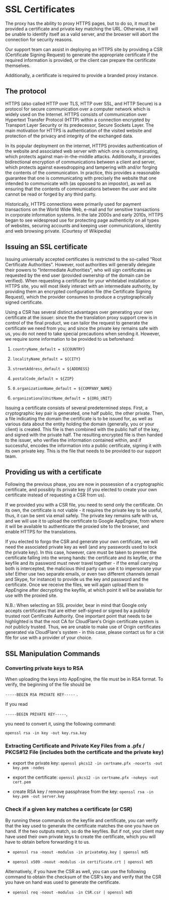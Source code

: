 # SSL Certificates

The proxy has the ability to proxy HTTPS pages, but to do so, it must
be provided a certificate and private key matching the URL. Otherwise,
it will be unable to identify itself as a valid server, and the
browser will abort the connection for security reasons.

Our support team can assist in deploying an HTTPS site by providing a
CSR (Certificate Signing Request) to generate the appropriate
certificate if the required information is provided, or the client can
prepare the certificate themselves.

Additionally, a certificate is required to provide a branded proxy
instance. 

## The protocol

HTTPS (also called HTTP over TLS, HTTP over SSL, and HTTP Secure) is a
protocol for secure communication over a computer network which is
widely used on the Internet. HTTPS consists of communication over
Hypertext Transfer Protocol (HTTP) within a connection encrypted by
Transport Layer Security or its predecessor, Secure Sockets Layer. The
main motivation for HTTPS is authentication of the visited website and
protection of the privacy and integrity of the exchanged data.

In its popular deployment on the internet, HTTPS provides
authentication of the website and associated web server with which one
is communicating, which protects against man-in-the-middle
attacks. Additionally, it provides bidirectional encryption of
communications between a client and server, which protects against
eavesdropping and tampering with and/or forging the contents of the
communication. In practice, this provides a reasonable guarantee that
one is communicating with precisely the website that one intended to
communicate with (as opposed to an impostor), as well as ensuring that
the contents of communications between the user and site cannot be
read or forged by any third party.

Historically, HTTPS connections were primarily used for payment
transactions on the World Wide Web, e-mail and for sensitive
transactions in corporate information systems. In the late 2000s and
early 2010s, HTTPS began to see widespread use for protecting page
authenticity on all types of websites, securing accounts and keeping
user communications, identity and web browsing private.  (Courtesy of
Wikipedia)

## Issuing an SSL certificate

Issuing universally accepted certificates is restricted to the
so-called "Root Certificate Authorities". However, root authorities
will generally delegate their powers to "Intermediate Authorities",
who will sign certificates as requested by the end user (provided
ownership of the domain can be verified).  When requesting a
certificate for your whitelabel installation or HTTPS site, you will
most likely interact with an intermediate authority, by providing them
an encrypted configuration file (the Certificate Signing Request),
which the provider consumes to produce a cryptographically signed
certificate.

Using a CSR has several distinct advantages over generating your own
certificate at the issuer: since the the translation proxy support crew is in
control of the final product, we can tailor the request to generate
the certificate we need from you; and since the private key remains
safe with us, you do not need to take special precautions when sending
it.  However, we require some information to be provided to us
beforehand:

1. `countryName_default = ${COUNTRY}`

2. `localityName_default = ${CITY}`

3. `streetAddress_default = ${ADDRESS}`

4. `postalCode_default = ${ZIP}`

5. `0.organizationName_default = ${COMPANY_NAME}`

6. `organizationalUnitName_default = ${ORG_UNIT}`

Issuing a certificate consists of several predetermined steps. First,
a cryptographic key pair is generated, one half public, the other
private. Then, a file indicating the domain the certificate is to be
issued for, as well as various data about the entity holding the
domain (generally, you or your client) is created. This file is then
combined with the public half of the key, and signed with the private
half. The resulting encrypted file is then handed to the issuer, who
verifies the information contained within, and if successful, encodes
the information into a public certificate, signing it with its own
private key. This is the file that needs to be provided to our
support team.

## Providing us with a certificate

Following the previous phase, you are now in possession of a
cryptographic certificate, and possibly its private key (if you
elected to create your own certificate instead of requesting a CSR
from us).

If we provided you with a CSR file, you need to send only the
certificate. On its own, the certificate is not viable - it requires
the private key to be useful, thus, it can be sent via email
safely. The private key remains safe with us, and we will use it to
upload the certificate to Google AppEngine, from where it will be
available to authenticate the proxied site to the browser, and enable
HTTPS for the translations.

If you elected to forgo the CSR and generate your own certificate, we
will need the associated private key as well (and any passwords used
to lock the private key). In this case, however, care must be taken to
prevent the certificate falling into the wrong hands: the certificate
and its keyfile, or the keyfile and its password must never travel
together - if the email carrying both is intercepted, the malicious
third party can use it to impersonate your site! Either use two
separate emails, or even two different channels (email and Skype, for
instance) to provide us the key and password and the certificate.
Once we receive the files, we will again upload them to AppEngine
after decrypting the keyfile, at which point it will be available for
use with the proxied site.

N.B.: When selecting an SSL provider, bear in mind that Google only accepts certificates that are either self-signed or signed by a publicly trusted root Certificate Authority. One important point that needs to be highlighted is that the root CA for CloudFlare's Origin certificate system is *not* publicly trusted. Thus, we are unable to make use of Origin certificates generated via CloudFlare's system - in this case, please contact us for a `CSR` file for use with a provider of your choice.

## SSL Manipulation Commands

### Converting private keys to RSA

When uploading the keys into AppEngine, the file must be in RSA
format. To verify, the beginning of the file should be

`-----BEGIN RSA PRIVATE KEY-----` .

If you read

`-----BEGIN PRIVATE KEY-----`,

you need to convert it, using the following command:

```
openssl rsa -in key -out key.rsa.key
```

### Extracting Certificate and Private Key Files from a .pfx / PKCS#12 File (includes both the certificate and the private key)

- export the private key: `openssl pkcs12 -in certname.pfx -nocerts -out key.pem -nodes`

- export the certificate: `openssl pkcs12 -in certname.pfx -nokeys -out cert.pem`

- create RSA key / remove passphrase from the key: `openssl rsa -in key.pem -out server.key`

### Check if a given key matches a certificate (or CSR)

By running these commands on the keyfile and certificate, you can
verify that the key used to generate the certificate matches the one
you have on hand. If the two outputs match, so do the keyfiles. But if
not, your client may have used their own private keys to create the
certificate, which you will have to obtain before forwarding it to us.

- `openssl rsa -noout -modulus -in privateKey.key | openssl md5`

- `openssl x509 -noout -modulus -in certificate.crt | openssl md5`

Alternatively, if you have the CSR as well, you can use the following
command to obtain the checksum of the CSR's key and verify that the
CSR you have on hand was used to generate the certificate.

- `openssl req -noout -modulus -in CSR.csr | openssl md5`
